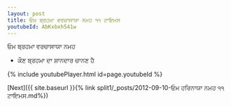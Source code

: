 ```yaml
---
layout: post
title: ਓਮ ਬ੍ਰਹਮਾ ਵਰਚਾਸਾਯਾ ਨਮਹ ੧੧ ਟਾਇਮਸ
youtubeId: AbKxbxh541w
---
```

 
 
 ਓਮ ਬ੍ਰਹਮਾ ਵਰਚਾਸਾਯਾ ਨਮਹ  
 
 -  ਕੌਣ ਬ੍ਰਹਮਾ ਦਾ ਸ਼ਾਨਦਾਰ ਚਾਨਣ ਹੈ 
 
  
 
  
 
 
 
 
 
 


{% include youtubePlayer.html id=page.youtubeId %}
 
[Next]({{ site.baseurl }}{% link  split1/_posts/2012-09-10-ਓਮ ਹਰਿਨਾਯਾ ਨਮਹ ੧੧ ਟਾਇਮਸ.md%})
 
